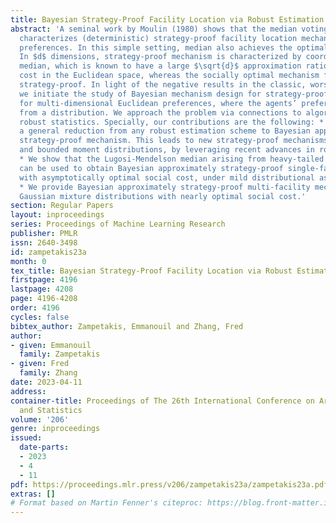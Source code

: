 ```yaml
---
title: Bayesian Strategy-Proof Facility Location via Robust Estimation
abstract: 'A seminal work by Moulin (1980) shows that the median voting scheme fully
  characterizes (deterministic) strategy-proof facility location mechanism for single-peaked
  preferences. In this simple setting, median also achieves the optimal social cost.
  In $d$ dimensions, strategy-proof mechanism is characterized by coordinate-wise
  median, which is known to have a large $\sqrt{d}$ approximation ratio of the social
  cost in the Euclidean space, whereas the socially optimal mechanism fails at being
  strategy-proof. In light of the negative results in the classic, worst-case setting,
  we initiate the study of Bayesian mechanism design for strategy-proof facility location
  for multi-dimensional Euclidean preferences, where the agents’ preferences are drawn
  from a distribution. We approach the problem via connections to algorithmic high-dimensional
  robust statistics. Specially, our contributions are the following: * We provide
  a general reduction from any robust estimation scheme to Bayesian approximately
  strategy-proof mechanism. This leads to new strategy-proof mechanisms for Gaussian
  and bounded moment distributions, by leveraging recent advances in robust statistics.
  * We show that the Lugosi-Mendelson median arising from heavy-tailed statistics
  can be used to obtain Bayesian approximately strategy-proof single-facility mechanism
  with asymptotically optimal social cost, under mild distributional assumptions.
  * We provide Bayesian approximately strategy-proof multi-facility mechanisms for
  Gaussian mixture distributions with nearly optimal social cost.'
section: Regular Papers
layout: inproceedings
series: Proceedings of Machine Learning Research
publisher: PMLR
issn: 2640-3498
id: zampetakis23a
month: 0
tex_title: Bayesian Strategy-Proof Facility Location via Robust Estimation
firstpage: 4196
lastpage: 4208
page: 4196-4208
order: 4196
cycles: false
bibtex_author: Zampetakis, Emmanouil and Zhang, Fred
author:
- given: Emmanouil
  family: Zampetakis
- given: Fred
  family: Zhang
date: 2023-04-11
address:
container-title: Proceedings of The 26th International Conference on Artificial Intelligence
  and Statistics
volume: '206'
genre: inproceedings
issued:
  date-parts:
  - 2023
  - 4
  - 11
pdf: https://proceedings.mlr.press/v206/zampetakis23a/zampetakis23a.pdf
extras: []
# Format based on Martin Fenner's citeproc: https://blog.front-matter.io/posts/citeproc-yaml-for-bibliographies/
---
```


